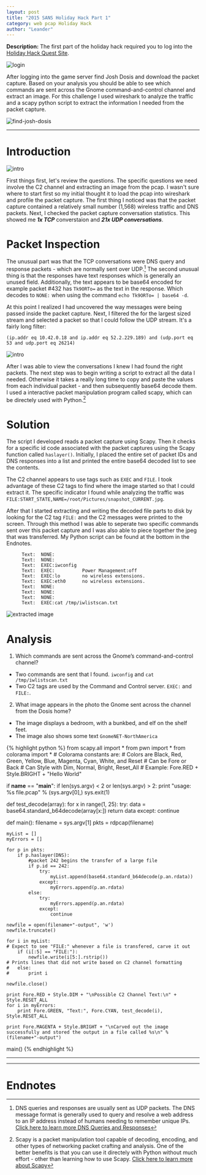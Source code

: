 ```yaml
---
layout: post
title: "2015 SANS Holiday Hack Part 1"
category: web pcap Holiday Hack
author: "Leander"
---
```

<strong>Description:</strong> The first part of the holiday hack required you to log into the [Holiday Hack Quest Site](https://quest.holidayhackchallenge.com/). 

![login](/images/2015-Holiday-Hack/2015-holiday-hack-part1-login.png)

After logging into the game server find Josh Dosis and download the packet capture. 
Based on your analysis you should be able to see which commands are sent across the Gnome command-and-control channel and extract an image. For this challenge I used wireshark to analyze the traffic and a scapy python script to extract the information I needed from the packet capture.
<!--break-->

![find-josh-dosis](/images/2015-Holiday-Hack/2015-holiday-hack-part1-find-josh.png)

------  

# Introduction

![intro](/images/2015-Holiday-Hack/2015-holiday-hack-part1-intro.png)

First things first, let's review the questions. The specific questions we need involve the C2 channel and extracting an image from the pcap. I wasn't sure where to start first so my initial thought it to load the pcap into wireshark and profile the packet capture. The first thing I noticed was that the packet capture contained a relatively small number (1,568) wireless traffic and DNS packets. Next, I checked the packet capture conversation statistics. This showed me <strong><em>1x TCP</em></strong> converstaion and <strong><em>21x UDP conversations</em></strong>. 

# Packet Inspection

The unusual part was that the TCP conversations were DNS query and response packets - which are normally sent over UDP.[^1] The second unusual thing is that the responses have text responses which is generally an unused field. Additionally, the text appears to be base64 encoded for example packet #432 has ```﻿Tk9ORTo=``` as the text in the response. Which decodes to ```NONE:``` when using the command ```echo Tk9ORTo= | base64 -d```.

At this point I realized I had uncovered the way messages were being passed inside the packet capture. Next, I filtered the for the largest sized stream and selected a packet so that I could follow the UDP stream. It's a fairly long filter:

```(ip.addr eq 10.42.0.18 and ip.addr eq 52.2.229.189) and (udp.port eq 53 and udp.port eq 26214)```

![intro](/images/2015-Holiday-Hack/2015-holiday-hack-part1-evidence.png)

After I was able to view the conversations I knew I had found the right packets. The next step was to begin writing a script to extract all the data I needed. Otherwise it takes a really long time to copy and paste the values from each individual packet - and then subsequently base64 decode them. I used a interactive packet manipulation program called scapy, which can be directely used with Python.[^2] 

# Solution

The script I developed reads a packet capture using Scapy. Then it checks for a specific id code associated with the packet captures using the Scapy function called ```haslayer()```. Initially, I placed the entire set of packet IDs and DNS responses into a list and printed the entire base64 decoded list to see the contents. 

The C2 channel appears to use tags such as ```EXEC``` and ```FILE```. I took advantage of these C2 tags to find where the image started so that I could extract it. The specific indicator I found while analyzing the traffic was ```FILE:START_STATE,NAME=/root/Pictures/snapshot_CURRENT.jpg```.

After that I started extracting and writing the decoded file parts to disk by looking for the C2 tag ```FILE:``` and the C2 messages were printed to the screen. Through this method I was able to seperate two specific commands sent over this packet capture and I was also able to piece together the jpeg that was transferred. My Python script can be found at the bottom in the Endnotes.

<figure class="highlight"><pre><code class="language-text" data-lang="text">﻿Text:  NONE:   
Text:  NONE:   
Text:  EXEC:iwconfig  
Text:  EXEC:          Power Management:off  
Text:  EXEC:lo        no wireless extensions.  
Text:  EXEC:eth0      no wireless extensions.  
Text:  NONE:   
Text:  NONE: 
Text:  NONE: 
Text:  EXEC:cat /tmp/iwlistscan.txt</code></pre></figure>

![extracted image](/images/2015-Holiday-Hack/2015-holiday-hack-pcap-extract-IMG.png)

# Analysis

1. Which commands are sent across the Gnome’s command-and-control channel?  
  * Two commands are sent that I found. ```iwconfig``` and ```cat /tmp/iwlistscan.txt```  
  * Two C2 tags are used by the Command and Control server. ```EXEC:``` and ```FILE:```.  
2. What image appears in the photo the Gnome sent across the channel from the Dosis home?  
  * The image displays a bedroom, with a bunkbed, and elf on the shelf feet.  
  * The image also shows some text ```GnomeNET-NorthAmerica```  

 
{% highlight python %}
from scapy.all import *
from pwn import *
from colorama import *
    # Colorama constants are:
    #     Colors are Black, Red, Green, Yellow, Blue, Magenta, Cyan, White, and Reset
    #     Can be Fore or Back
    #     Can Style with Dim, Normal, Bright, Reset_All
    # Example: Fore.RED + Style.BRIGHT + "Hello World"

if __name__ == "__main__":
    if len(sys.argv) < 2 or len(sys.argv) > 2:
        print "usage: %s file.pcap" % (sys.argv[0],)
        sys.exit(1)

def test_decode(array):
    for x in range(1, 25):
        try:
            data = base64.standard_b64decode(array[x:])
            return data
        except:
	    continue

def main():
    filename = sys.argv[1] 
    pkts = rdpcap(filename)
    
    myList = []
    myErrors = []
    
    for p in pkts:
        if p.haslayer(DNS):
            #packet 242 begins the transfer of a large file
            if p.id == 242:
                try:
                    myList.append(base64.standard_b64decode(p.an.rdata))
                except:
                    myErrors.append(p.an.rdata)
            else:
                try:
                    myErrors.append(p.an.rdata)
                except:
                    continue

    newfile = open(filename+"-output", 'w')
    newfile.truncate()

    for i in myList:
    # Expect to see "FILE:" whenever a file is transfered, carve it out
        if (i[:5] == "FILE:"):
            newfile.write(i[5:].rstrip())
    # Prints lines that did not write based on C2 channel formatting
    #   else:
    #       print i

    newfile.close()

    print Fore.RED + Style.DIM + "\nPossible C2 Channel Text:\n" + Style.RESET_ALL
    for i in myErrors:
        print Fore.GREEN, "Text:", Fore.CYAN, test_decode(i), Style.RESET_ALL

    print Fore.MAGENTA + Style.BRIGHT + "\nCarved out the image successfully and stored the output in a file called %s\n" % (filename+"-output")

main()
{% endhighlight %}

------

------

# Endnotes

[^1]: DNS queries and responses are usually sent as UDP packets. The DNS message format is generally used to query and resolve a web address to an IP address instead of humans needing to remember unique IPs. [Click here to learn more DNS Queries and Responses](http://www.firewall.cx/networking-topics/protocols/domain-name-system-dns/160-protocols-dns-query.html)

[^2]: Scapy is a packet manipulation tool capable of decoding, encoding, and other types of networking packet crafting and analysis. One of the better benefits is that you can use it directely with Python without much effort - other than learning how to use Scapy. [Click here to learn more about Scapy](http://www.secdev.org/projects/scapy/)
